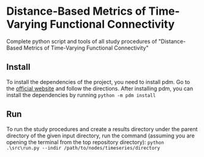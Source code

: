 # Distance-Based Metrics of Time-Varying Functional Connectivity
Complete python script and tools of all study procedures of "Distance-Based Metrics of Time-Varying Functional Connectivity"

## Install
To install the dependencies of the project, you need to install pdm. Go to the [official website](https://pdm-project.org/latest) and follow the directions.
After installing pdm, you can install the dependencies by running `python -m pdm install`

## Run
To run the study procedures and create a results directory under the parent directory of the given input directory, run the command (assuming you are opening the terminal from the top repository directory):
`python .\src\run.py --indir /path/to/nodes/timeseries/directory`
